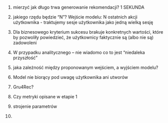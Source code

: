 1. mierzyć jak długo trwa generowanie rekomendacji?
1 SEKUNDA

2. jakiego rzędu będzie “N”?
Wejście modelu: N ostatnich akcji użytkownika - traktujemy sesje użytkownika jako jedną wielką sesję

3. Dla biznesowego kryterium sukcesu brakuje konkretnych wartości, które by pozwoliły powiedzieć, że użytkownicy faktycznie są (albo nie są) zadowoleni

4. W przypadku analitycznego – nie wiadomo co to jest “niedaleka przyszłość”

5. jaka zależność między proponowanym wejściem, a wyjściem modelu?





1. Model nie biorący pod uwagę użytkownika ani utworów
2. Gru4Rec?
3. Czy metryki opisane w etapie 1
4. strojenie parametrów
5.